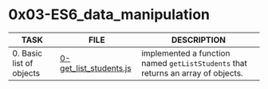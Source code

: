 # 0x03-ES6_data_manipulation

| TASK                     | FILE                                               | DESCRIPTION                                                                      |
| ------------------------ | -------------------------------------------------- | -------------------------------------------------------------------------------- |
| 0. Basic list of objects | [0-get_list_students.js](./0-get_list_students.js) | implemented a function named `getListStudents` that returns an array of objects. |
